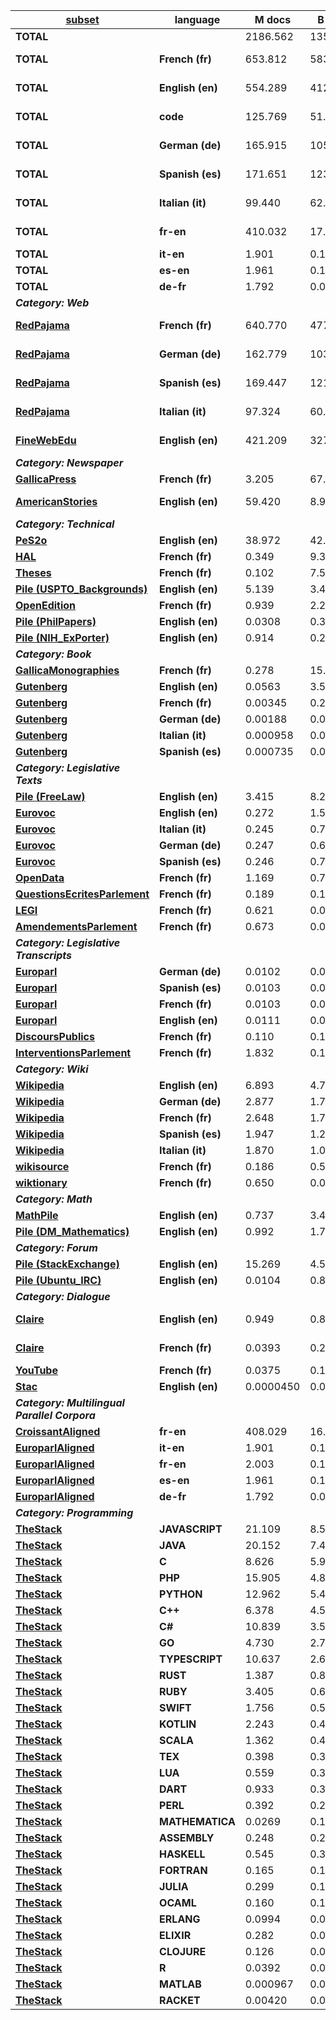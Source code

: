 | [**subset**](#subset) | **language** | **M docs** | **B words** | **B tokens** | **B chars** |  |
| - | - | - | - | - | - | - |
| **TOTAL** |  | 2186.562 | 1356.021 | 2314.862 | 8842.200 |  |
| **TOTAL** | **French (fr)** | 653.812 | 583.687 | 928.618 | 3619.672 | [composition details](https://huggingface.co/datasets/OpenLLM-France/Lucie-Training-Dataset/blob/main/figures/fig_distribution_french_pie.png) |
| **TOTAL** | **English (en)** | 554.289 | 412.202 | 611.894 | 2553.541 | [composition details](https://huggingface.co/datasets/OpenLLM-France/Lucie-Training-Dataset/blob/main/figures/fig_distribution_english_pie.png) |
| **TOTAL** | **code** | 125.769 | 51.306 | 228.954 | 630.749 | [composition details](https://huggingface.co/datasets/OpenLLM-France/Lucie-Training-Dataset/blob/main/figures/fig_distribution_code_pie.png) |
| **TOTAL** | **German (de)** | 165.915 | 105.609 | 206.610 | 764.779 | [composition details](https://huggingface.co/datasets/OpenLLM-France/Lucie-Training-Dataset/blob/main/figures/fig_distribution_german_pie.png) |
| **TOTAL** | **Spanish (es)** | 171.651 | 123.857 | 200.825 | 759.457 | [composition details](https://huggingface.co/datasets/OpenLLM-France/Lucie-Training-Dataset/blob/main/figures/fig_distribution_spanish_pie.png) |
| **TOTAL** | **Italian (it)** | 99.440 | 62.051 | 112.031 | 404.454 | [composition details](https://huggingface.co/datasets/OpenLLM-France/Lucie-Training-Dataset/blob/main/figures/fig_distribution_italian_pie.png) |
| **TOTAL** | **fr-en** | 410.032 | 17.016 | 25.494 | 107.658 | [composition details](https://huggingface.co/datasets/OpenLLM-France/Lucie-Training-Dataset/blob/main/figures/fig_distribution_fr-en_pie.png) |
| **TOTAL** | **it-en** | 1.901 | 0.100 | 0.151 | 0.638 |  |
| **TOTAL** | **es-en** | 1.961 | 0.103 | 0.143 | 0.631 |  |
| **TOTAL** | **de-fr** | 1.792 | 0.0908 | 0.141 | 0.621 |  |
| ***Category: Web*** |||||||
| [**RedPajama**](#redpajama-v2) | **French (fr)** | 640.770 | 477.758 | 741.023 | 2974.596 | [composition details](https://huggingface.co/datasets/OpenLLM-France/Lucie-Training-Dataset/blob/main/figures/fig_distribution_redpajama-french_histogram.png) |
| [**RedPajama**](#redpajama-v2) | **German (de)** | 162.779 | 103.078 | 201.371 | 747.631 | [composition details](https://huggingface.co/datasets/OpenLLM-France/Lucie-Training-Dataset/blob/main/figures/fig_distribution_redpajama-german_histogram.png) |
| [**RedPajama**](#redpajama-v2) | **Spanish (es)** | 169.447 | 121.751 | 197.125 | 746.984 | [composition details](https://huggingface.co/datasets/OpenLLM-France/Lucie-Training-Dataset/blob/main/figures/fig_distribution_redpajama-spanish_histogram.png) |
| [**RedPajama**](#redpajama-v2) | **Italian (it)** | 97.324 | 60.194 | 108.416 | 393.012 | [composition details](https://huggingface.co/datasets/OpenLLM-France/Lucie-Training-Dataset/blob/main/figures/fig_distribution_redpajama-italian_histogram.png) |
| [**FineWebEdu**](#finewebedu) | **English (en)** | 421.209 | 327.453 | 467.837 | 2018.215 | [composition details](https://huggingface.co/datasets/OpenLLM-France/Lucie-Training-Dataset/blob/main/figures/fig_distribution_finewebedu-english_histogram.png) |
| ***Category: Newspaper*** |||||||
| [**GallicaPress**](#gallicapress) | **French (fr)** | 3.205 | 67.496 | 121.606 | 408.882 |  |
| [**AmericanStories**](#americanstories) | **English (en)** | 59.420 | 8.902 | 14.313 | 50.844 | [composition details](https://huggingface.co/datasets/OpenLLM-France/Lucie-Training-Dataset/blob/main/figures/fig_distribution_americanstories-english_histogram.png) |
| ***Category: Technical*** |||||||
| [**PeS2o**](#pes2o) | **English (en)** | 38.972 | 42.296 | 65.365 | 268.963 |  |
| [**HAL**](#hal) | **French (fr)** | 0.349 | 9.356 | 16.224 | 58.308 |  |
| [**Theses**](#theses) | **French (fr)** | 0.102 | 7.547 | 14.060 | 47.758 |  |
| [**Pile (USPTO_Backgrounds)**](#pile-uncopyrighted) | **English (en)** | 5.139 | 3.492 | 5.105 | 22.309 |  |
| [**OpenEdition**](#openedition) | **French (fr)** | 0.939 | 2.225 | 3.604 | 14.459 |  |
| [**Pile (PhilPapers)**](#pile-uncopyrighted) | **English (en)** | 0.0308 | 0.363 | 0.618 | 2.304 |  |
| [**Pile (NIH_ExPorter)**](#pile-uncopyrighted) | **English (en)** | 0.914 | 0.288 | 0.431 | 1.979 |  |
| ***Category: Book*** |||||||
| [**GallicaMonographies**](#gallicamonographies) | **French (fr)** | 0.278 | 15.106 | 25.169 | 90.456 |  |
| [**Gutenberg**](#gutenberg) | **English (en)** | 0.0563 | 3.544 | 5.516 | 20.579 |  |
| [**Gutenberg**](#gutenberg) | **French (fr)** | 0.00345 | 0.227 | 0.383 | 1.392 |  |
| [**Gutenberg**](#gutenberg) | **German (de)** | 0.00188 | 0.0987 | 0.193 | 0.654 |  |
| [**Gutenberg**](#gutenberg) | **Italian (it)** | 0.000958 | 0.0657 | 0.129 | 0.414 |  |
| [**Gutenberg**](#gutenberg) | **Spanish (es)** | 0.000735 | 0.0512 | 0.0920 | 0.303 |  |
| ***Category: Legislative Texts*** |||||||
| [**Pile (FreeLaw)**](#pile-uncopyrighted) | **English (en)** | 3.415 | 8.204 | 14.011 | 52.580 |  |
| [**Eurovoc**](#eurovoc) | **English (en)** | 0.272 | 1.523 | 2.571 | 9.468 |  |
| [**Eurovoc**](#eurovoc) | **Italian (it)** | 0.245 | 0.731 | 1.527 | 4.867 |  |
| [**Eurovoc**](#eurovoc) | **German (de)** | 0.247 | 0.678 | 1.497 | 4.915 |  |
| [**Eurovoc**](#eurovoc) | **Spanish (es)** | 0.246 | 0.757 | 1.411 | 4.684 |  |
| [**OpenData**](#opendata) | **French (fr)** | 1.169 | 0.755 | 1.209 | 4.638 |  |
| [**QuestionsEcritesParlement**](#questionsecritesparlement) | **French (fr)** | 0.189 | 0.108 | 0.156 | 0.705 |  |
| [**LEGI**](#legi) | **French (fr)** | 0.621 | 0.0878 | 0.145 | 0.563 |  |
| [**AmendementsParlement**](#amendementsparlement) | **French (fr)** | 0.673 | 0.0452 | 0.0738 | 0.274 |  |
| ***Category: Legislative Transcripts*** |||||||
| [**Europarl**](#europarl-monolingual-and-parallel) | **German (de)** | 0.0102 | 0.0451 | 0.0734 | 0.327 |  |
| [**Europarl**](#europarl-monolingual-and-parallel) | **Spanish (es)** | 0.0103 | 0.0524 | 0.0733 | 0.325 |  |
| [**Europarl**](#europarl-monolingual-and-parallel) | **French (fr)** | 0.0103 | 0.0528 | 0.0717 | 0.339 |  |
| [**Europarl**](#europarl-monolingual-and-parallel) | **English (en)** | 0.0111 | 0.0563 | 0.0690 | 0.339 |  |
| [**DiscoursPublics**](#discourspublics) | **French (fr)** | 0.110 | 0.163 | 0.238 | 1.025 |  |
| [**InterventionsParlement**](#interventionsparlement) | **French (fr)** | 1.832 | 0.104 | 0.157 | 0.654 |  |
| ***Category: Wiki*** |||||||
| [**Wikipedia**](#wikipedia-wikisource-wiktionary) | **English (en)** | 6.893 | 4.708 | 7.898 | 26.616 |  |
| [**Wikipedia**](#wikipedia-wikisource-wiktionary) | **German (de)** | 2.877 | 1.709 | 3.476 | 11.252 |  |
| [**Wikipedia**](#wikipedia-wikisource-wiktionary) | **French (fr)** | 2.648 | 1.726 | 2.940 | 9.879 |  |
| [**Wikipedia**](#wikipedia-wikisource-wiktionary) | **Spanish (es)** | 1.947 | 1.245 | 2.124 | 7.161 |  |
| [**Wikipedia**](#wikipedia-wikisource-wiktionary) | **Italian (it)** | 1.870 | 1.060 | 1.959 | 6.161 |  |
| [**wikisource**](#wikipedia-wikisource-wiktionary) | **French (fr)** | 0.186 | 0.523 | 0.795 | 3.080 |  |
| [**wiktionary**](#wikipedia-wikisource-wiktionary) | **French (fr)** | 0.650 | 0.0531 | 0.117 | 0.347 |  |
| ***Category: Math*** |||||||
| [**MathPile**](#mathpile) | **English (en)** | 0.737 | 3.408 | 9.637 | 27.290 |  |
| [**Pile (DM_Mathematics)**](#pile-uncopyrighted) | **English (en)** | 0.992 | 1.746 | 4.928 | 8.127 |  |
| ***Category: Forum*** |||||||
| [**Pile (StackExchange)**](#pile-uncopyrighted) | **English (en)** | 15.269 | 4.534 | 10.275 | 33.609 |  |
| [**Pile (Ubuntu_IRC)**](#pile-uncopyrighted) | **English (en)** | 0.0104 | 0.867 | 2.159 | 5.610 |  |
| ***Category: Dialogue*** |||||||
| [**Claire**](#claire-french-and-english) | **English (en)** | 0.949 | 0.818 | 1.161 | 4.709 | [composition details](https://huggingface.co/datasets/OpenLLM-France/Lucie-Training-Dataset/blob/main/figures/fig_distribution_claire-english_pie.png) |
| [**Claire**](#claire-french-and-english) | **French (fr)** | 0.0393 | 0.210 | 0.311 | 1.314 | [composition details](https://huggingface.co/datasets/OpenLLM-France/Lucie-Training-Dataset/blob/main/figures/fig_distribution_claire-french_pie.png) |
| [**YouTube**](#youtube) | **French (fr)** | 0.0375 | 0.145 | 0.336 | 1.003 |  |
| [**Stac**](#stac) | **English (en)** | 0.0000450 | 0.0000529 | 0.000121 | 0.000327 |  |
| ***Category: Multilingual Parallel Corpora*** |||||||
| [**CroissantAligned**](#croissantaligned) | **fr-en** | 408.029 | 16.911 | 25.351 | 107.003 |  |
| [**EuroparlAligned**](#europarl-monolingual-and-parallel) | **it-en** | 1.901 | 0.100 | 0.151 | 0.638 |  |
| [**EuroparlAligned**](#europarl-monolingual-and-parallel) | **fr-en** | 2.003 | 0.105 | 0.143 | 0.655 |  |
| [**EuroparlAligned**](#europarl-monolingual-and-parallel) | **es-en** | 1.961 | 0.103 | 0.143 | 0.631 |  |
| [**EuroparlAligned**](#europarl-monolingual-and-parallel) | **de-fr** | 1.792 | 0.0908 | 0.141 | 0.621 |  |
| ***Category: Programming*** |||||||
| [**TheStack**](#thestack) | **JAVASCRIPT** | 21.109 | 8.526 | 58.609 | 141.647 |  |
| [**TheStack**](#thestack) | **JAVA** | 20.152 | 7.421 | 27.680 | 89.297 |  |
| [**TheStack**](#thestack) | **C** | 8.626 | 5.916 | 24.092 | 57.428 |  |
| [**TheStack**](#thestack) | **PHP** | 15.905 | 4.865 | 22.883 | 66.844 |  |
| [**TheStack**](#thestack) | **PYTHON** | 12.962 | 5.434 | 21.683 | 64.304 |  |
| [**TheStack**](#thestack) | **C++** | 6.378 | 4.584 | 18.835 | 50.892 |  |
| [**TheStack**](#thestack) | **C#** | 10.839 | 3.574 | 13.381 | 46.286 |  |
| [**TheStack**](#thestack) | **GO** | 4.730 | 2.735 | 10.262 | 25.738 |  |
| [**TheStack**](#thestack) | **TYPESCRIPT** | 10.637 | 2.617 | 9.836 | 28.815 |  |
| [**TheStack**](#thestack) | **RUST** | 1.387 | 0.872 | 3.241 | 9.529 |  |
| [**TheStack**](#thestack) | **RUBY** | 3.405 | 0.646 | 2.392 | 7.139 |  |
| [**TheStack**](#thestack) | **SWIFT** | 1.756 | 0.553 | 1.876 | 6.134 |  |
| [**TheStack**](#thestack) | **KOTLIN** | 2.243 | 0.454 | 1.758 | 5.769 |  |
| [**TheStack**](#thestack) | **SCALA** | 1.362 | 0.457 | 1.587 | 4.862 |  |
| [**TheStack**](#thestack) | **TEX** | 0.398 | 0.394 | 1.507 | 3.805 |  |
| [**TheStack**](#thestack) | **LUA** | 0.559 | 0.318 | 1.367 | 3.279 |  |
| [**TheStack**](#thestack) | **DART** | 0.933 | 0.308 | 1.242 | 3.864 |  |
| [**TheStack**](#thestack) | **PERL** | 0.392 | 0.297 | 1.149 | 2.634 |  |
| [**TheStack**](#thestack) | **MATHEMATICA** | 0.0269 | 0.120 | 1.117 | 1.720 |  |
| [**TheStack**](#thestack) | **ASSEMBLY** | 0.248 | 0.209 | 0.867 | 1.575 |  |
| [**TheStack**](#thestack) | **HASKELL** | 0.545 | 0.307 | 0.807 | 2.364 |  |
| [**TheStack**](#thestack) | **FORTRAN** | 0.165 | 0.192 | 0.780 | 1.843 |  |
| [**TheStack**](#thestack) | **JULIA** | 0.299 | 0.152 | 0.660 | 1.539 |  |
| [**TheStack**](#thestack) | **OCAML** | 0.160 | 0.130 | 0.430 | 1.107 |  |
| [**TheStack**](#thestack) | **ERLANG** | 0.0994 | 0.0657 | 0.260 | 0.726 |  |
| [**TheStack**](#thestack) | **ELIXIR** | 0.282 | 0.0731 | 0.258 | 0.737 |  |
| [**TheStack**](#thestack) | **CLOJURE** | 0.126 | 0.0448 | 0.179 | 0.492 |  |
| [**TheStack**](#thestack) | **R** | 0.0392 | 0.0278 | 0.158 | 0.305 |  |
| [**TheStack**](#thestack) | **MATLAB** | 0.000967 | 0.00865 | 0.0427 | 0.0372 |  |
| [**TheStack**](#thestack) | **RACKET** | 0.00420 | 0.00479 | 0.0153 | 0.0378 |  |
